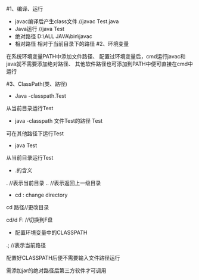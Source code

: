 #1、编译、运行

- javac编译后产生class文件
    //javac Test.java
- Java运行
    //java Test
- 绝对路径
    D:\ALL JAVA\bin\javac
- 相对路径
    相对于当前目录下的路径
#2、环境变量

在系统环境变量PATH中添加文件路径、
配置过环境变量后，cmd运行javac和java就不需要添加绝对路径、
其他软件路径也可添加到PATH中便可直接在cmd中运行

#3、ClassPath(类、路径)

- Java -classpath.Test

从当前目录运行Test

- java -classpath 文件Test的路径 Test 

可在其他路径下运行Test

- java Test

从当前目录运行Test

- .的含义

.  //表示当前目录
.. //表示返回上一级目录

- cd : change directory 

cd 路径//更改目录

cd/d F:  //切换到F盘

- 配置环境变量中的CLASSPATH

.; //表示当前路径

配置好CLASSPATH后便不需要输入文件路径运行

需添加jar的绝对路径后第三方软件才可调用




